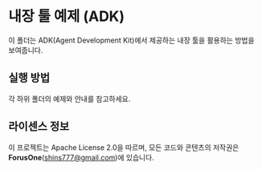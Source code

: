 # 내장 툴 예제 (ADK)

이 폴더는 ADK(Agent Development Kit)에서 제공하는 내장 툴을 활용하는 방법을 보여줍니다.

## 실행 방법
각 하위 폴더의 예제와 안내를 참고하세요.

## 라이센스 정보
이 프로젝트는 Apache License 2.0을 따르며, 모든 코드와 콘텐츠의 저작권은 **ForusOne**(shins777@gmail.com)에 있습니다.